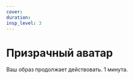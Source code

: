 ```yaml
---
cover:
duration: 
insp_level: 3
---
```

# Призрачный аватар

Ваш образ продолжает действовать. 1 минута.

